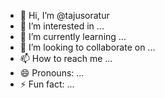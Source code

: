 - 👋 Hi, I’m @tajusoratur
- 👀 I’m interested in ...
- 🌱 I’m currently learning ...
- 💞️ I’m looking to collaborate on ...
- 📫 How to reach me ...
- 😄 Pronouns: ...
- ⚡ Fun fact: ...

<!---
tajusoratur/tajusoratur is a ✨ special ✨ repository because its `README.md` (this file) appears on your GitHub profile.
You can click the Preview link to take a look at your changes.
--->
